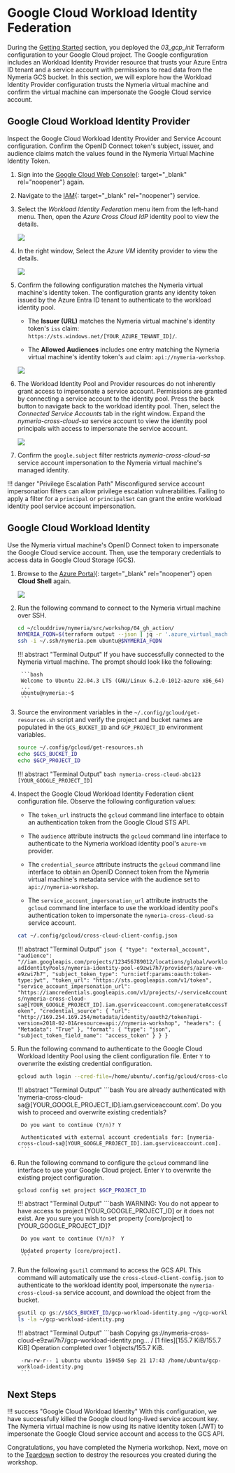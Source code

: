 # Google Cloud Workload Identity Federation

During the [Getting Started](./getting_started.md) section, you deployed the *03_gcp_init* Terraform configuration to your Google Cloud project. The Google configuration includes an Workload Identity Provider resource that trusts your Azure Entra ID tenant and a service account with permissions to read data from the Nymeria GCS bucket. In this section, we will explore how the Workload Identity Provider configuration trusts the Nymeria virtual machine and confirm the virtual machine can impersonate the Google Cloud service account.

## Google Cloud Workload Identity Provider

Inspect the Google Cloud Workload Identity Provider and Service Account configuration. Confirm the OpenID Connect token's subject, issuer, and audience claims match the values found in the Nymeria Virtual Machine Identity Token.

1. Sign into the [Google Cloud Web Console](https://console.cloud.google.com/){: target="_blank" rel="noopener"} again.

1. Navigate to the [IAM](https://console.cloud.google.com/iam-admin/iam){: target="_blank" rel="noopener"} service.

1. Select the *Workload Identity Federation* menu item from the left-hand menu. Then, open the *Azure Cross Cloud IdP* identity pool to view the details.

    ![](./img/gcp-workload-identity-federation.png)

1. In the right window, Select the *Azure VM* identity provider to view the details.

    ![](./img/gcp-workload-identity-pool.png)

1. Confirm the following configuration matches the Nymeria virtual machine's identity token. The configuration grants any identity token issued by the Azure Entra ID tenant to authenticate to the workload identity pool.

    - The **Issuer (URL)** matches the Nymeria virtual machine's identity token's `iss` claim: `https://sts.windows.net/[YOUR_AZURE_TENANT_ID]/`.

    - The **Allowed Audiences** includes one entry matching the Nymeria virtual machine's identity token's `aud` claim: `api://nymeria-workshop`.

    ![](./img/gcp-workload-identity-pool.png)

1. The Workload Identity Pool and Provider resources do not inherently grant access to impersonate a service account. Permissions are granted by connecting a service account to the identity pool. Press the back button to navigate back to the workload identity pool. Then, select the *Connected Service Accounts* tab in the right window. Expand the *nymeria-cross-cloud-sa* service account to view the identity pool principals with access to impersonate the service account.

    ![](./img/gcp-azure-sa.png)

1. Confirm the `google.subject` filter restricts *nymeria-cross-cloud-sa* service account impersonation to the Nymeria virtual machine's managed identity.

!!! danger "Privilege Escalation Path"
    Misconfigured service account impersonation filters can allow privilege escalation vulnerabilities. Failing to apply a filter for a `principal` or `principalSet` can grant the entire workload identity pool service account impersonation.

## Google Cloud Workload Identity

Use the Nymeria virtual machine's OpenID Connect token to impersonate the Google Cloud service account. Then, use the temporary credentials to access data in Google Cloud Storage (GCS).

1. Browse to the [Azure Portal](https://portal.azure.com/){: target="_blank" rel="noopener"} open **Cloud Shell** again.

    ![](./img/az-portal.png)

1. Run the following command to connect to the Nymeria virtual machine over SSH.

    ```bash
    cd ~/clouddrive/nymeria/src/workshop/04_gh_action/
    NYMERIA_FQDN=$(terraform output --json | jq -r '.azure_virtual_machine_fqdn.value')
    ssh -i ~/.ssh/nymeria.pem ubuntu@$NYMERIA_FQDN
    ```

    !!! abstract "Terminal Output"
        If you have successfully connected to the Nymeria virtual machine. The prompt should look like the following:

        ```bash
        Welcome to Ubuntu 22.04.3 LTS (GNU/Linux 6.2.0-1012-azure x86_64)
        ...
        ubuntu@nymeria:~$
        ```

1. Source the environment variables in the `~/.config/gcloud/get-resources.sh` script and verify the project and bucket names are populated in the `GCS_BUCKET_ID` and `GCP_PROJECT_ID` environment variables.

    ```bash
    source ~/.config/gcloud/get-resources.sh
    echo $GCS_BUCKET_ID
    echo $GCP_PROJECT_ID
    ```

    !!! abstract "Terminal Output"
        ```bash
        nymeria-cross-cloud-abc123
        [YOUR_GOOGLE_PROJECT_ID]
        ```

1. Inspect the Google Cloud Workload Identity Federation client configuration file. Observe the following configuration values:

    - The `token_url` instructs the `gcloud` command line interface to obtain an authentication token from the Google Cloud STS API.

    - The `audience` attribute instructs the `gcloud` command line interface to authenticate to the Nymeria workload identity pool's `azure-vm` provider.

    - The `credential_source` attribute instructs the `gcloud` command line interface to obtain an OpenID Connect token from the Nymeria virtual machine's metadata service with the audience set to `api://nymeria-workshop`.

    - The `service_account_impersonation_url` attribute instructs the `gcloud` command line interface to use the workload identity pool's authentication token to impersonate the `nymeria-cross-cloud-sa` service account.

    ```bash
    cat ~/.config/gcloud/cross-cloud-client-config.json
    ```

    !!! abstract "Terminal Output"
        ```json
        {
            "type": "external_account",
            "audience": "//iam.googleapis.com/projects/123456789012/locations/global/workloadIdentityPools/nymeria-identity-pool-e9zwi7h7/providers/azure-vm-e9zwi7h7",
            "subject_token_type": "urn:ietf:params:oauth:token-type:jwt",
            "token_url": "https://sts.googleapis.com/v1/token",
            "service_account_impersonation_url": "https://iamcredentials.googleapis.com/v1/projects/-/serviceAccounts/nymeria-cross-cloud-sa@[YOUR_GOOGLE_PROJECT_ID].iam.gserviceaccount.com:generateAccessToken",
            "credential_source": {
                "url": "http://169.254.169.254/metadata/identity/oauth2/token?api-version=2018-02-01&resource=api://nymeria-workshop",
                "headers": {
                  "Metadata": "True"
                },
                "format": {
                  "type": "json",
                  "subject_token_field_name": "access_token"
                }
            }
        }
        ```

1. Run the following command to authenticate to the Google Cloud Workload Identity Pool using the client configuration file. Enter `Y` to overwrite the existing credential configuration.

    ```bash
    gcloud auth login --cred-file=/home/ubuntu/.config/gcloud/cross-cloud-client-config.json
    ```

    !!! abstract "Terminal Output"
        ```bash
        You are already authenticated with 'nymeria-cross-cloud-sa@[YOUR_GOOGLE_PROJECT_ID].iam.gserviceaccount.com'. Do you wish to proceed and overwrite existing credentials?

        Do you want to continue (Y/n)? Y

        Authenticated with external account credentials for: [nymeria-cross-cloud-sa@[YOUR_GOOGLE_PROJECT_ID].iam.gserviceaccount.com].
        ```

1. Run the following command to configure the `gcloud` command line interface to use your Google Cloud project. Enter `Y` to overwrite the existing project configuration.

    ```bash
    gcloud config set project $GCP_PROJECT_ID
    ```

    !!! abstract "Terminal Output"
        ```bash
        WARNING: You do not appear to have access to project [YOUR_GOOGLE_PROJECT_ID] or it does not exist. Are you sure you wish to set property [core/project] to [YOUR_GOOGLE_PROJECT_ID]?

        Do you want to continue (Y/n)?  Y

        Updated property [core/project].
        ```

1. Run the following `gsutil` command to access the GCS API. This command will automatically use the `cross-cloud-client-config.json` to authenticate to the workload identity pool, impersonate the `nymeria-cross-cloud-sa` service account, and download the object from the bucket.

    ```bash
    gsutil cp gs://$GCS_BUCKET_ID/gcp-workload-identity.png ~/gcp-workload-identity.png
    ls -la ~/gcp-workload-identity.png
    ```

    !!! abstract "Terminal Output"
        ```bash
        Copying gs://nymeria-cross-cloud-e9zwi7h7/gcp-workload-identity.png...
        / [1 files][155.7 KiB/155.7 KiB]
        Operation completed over 1 objects/155.7 KiB.

        -rw-rw-r-- 1 ubuntu ubuntu 159450 Sep 21 17:43 /home/ubuntu/gcp-workload-identity.png
        ```

## Next Steps

!!! success "Google Cloud Workload Identity"
    With this configuration, we have successfully killed the Google cloud long-lived service account key. The Nymeria virtual machine is now using its native identity token (JWT) to impersonate the Google Cloud service account and access to the GCS API.

Congratulations, you have completed the Nymeria workshop. Next, move on to the [Teardown](./teardown.md) section to destroy the resources you created during the workshop.
